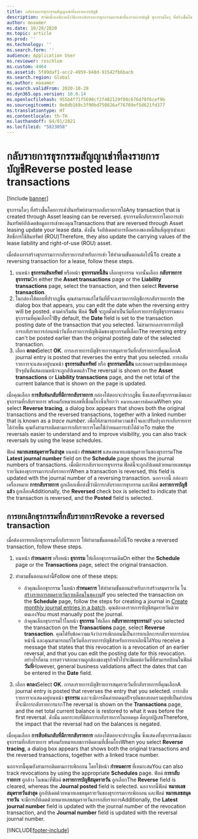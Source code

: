 ```yaml
---
title: กลับรายการธุรกรรมสัญญาเช่าที่ลงรายการบัญชี
description: หัวข้อนี้จะอธิบายถึงวิธีการกลับรายการธุรกรรมการเช่าที่ลงรายการบัญชี ธุรกรรมใดๆ ที่สร้างขึ้นโดยการเช่าสินทรัพย์สามารถกลับรายการได้
author: moaamer
ms.date: 10/28/2020
ms.topic: article
ms.prod: ''
ms.technology: ''
ms.search.form: ''
audience: Application User
ms.reviewer: roschlom
ms.custom: 4464
ms.assetid: 5f89daf1-acc2-4959-b48d-91542fb6bacb
ms.search.region: Global
ms.author: moaamer
ms.search.validFrom: 2020-10-28
ms.dyn365.ops.version: 10.0.14
ms.openlocfilehash: 955b4f71f5698cf2f482129f00c676d70f6cef9b
ms.sourcegitcommit: 0e8db169c3f90bd750826af76709ef5d621fd377
ms.translationtype: HT
ms.contentlocale: th-TH
ms.lasthandoff: 04/01/2021
ms.locfileid: "5823058"
---
```

# <a name="reverse-posted-lease-transactions"></a><span data-ttu-id="b627e-104">กลับรายการธุรกรรมสัญญาเช่าที่ลงรายการบัญชี</span><span class="sxs-lookup"><span data-stu-id="b627e-104">Reverse posted lease transactions</span></span>

[!include [banner](../includes/banner.md)]

<span data-ttu-id="b627e-105">ธุรกรรมใดๆ ที่สร้างขึ้นโดยการเช่าสินทรัพย์สามารถกลับรายการได้</span><span class="sxs-lookup"><span data-stu-id="b627e-105">Any transaction that is created through Asset leasing can be reversed.</span></span> <span data-ttu-id="b627e-106">ธุรกรรมที่กลับรายการโดยการเช่าสินทรัพย์อัปเดตข้อมูลการเช่าของคุณ</span><span class="sxs-lookup"><span data-stu-id="b627e-106">Transactions that are reversed through Asset leasing update your lease data.</span></span> <span data-ttu-id="b627e-107">ดังนั้น จึงอัปเดตค่าการถือครองของหนี้สินสัญญาเช่าและสิทธิ์การใช้สินทรัพย์ (ROU)</span><span class="sxs-lookup"><span data-stu-id="b627e-107">Therefore, they also update the carrying values of the lease liability and right-of-use (ROU) asset.</span></span>

<span data-ttu-id="b627e-108">เมื่อต้องการสร้างธุรกรรมการกลับรายการสำหรับการเช่า ให้ทำตามขั้นตอนต่อไปนี้</span><span class="sxs-lookup"><span data-stu-id="b627e-108">To create a reversing transaction for a lease, follow these steps.</span></span>

1. <span data-ttu-id="b627e-109">บนหน้า **ธุรกรรมสินทรัพย์** หรือหน้า **ธุรกรรมหนี้สิน** เลือกธุรกรรม จากนั้นเลือก **กลับรายการธุรกรรม**</span><span class="sxs-lookup"><span data-stu-id="b627e-109">On either the **Asset transactions** page or the **Liability transactions** page, select the transaction, and then select **Reverse transaction**.</span></span>
2. <span data-ttu-id="b627e-110">ในกล่องโต้ตอบที่ปรากฏขึ้น คุณสามารถแก้ไขวันที่ที่จะลงรายการบัญชีการกลับรายการ</span><span class="sxs-lookup"><span data-stu-id="b627e-110">In the dialog box that appears, you can edit the date when the reversing entry will be posted.</span></span> <span data-ttu-id="b627e-111">ตามค่าเริ่มต้น ฟิลด์ **วันที่** จะถูกตั้งค่าเป็นวันที่ลงรายการบัญชีธุรกรรมของธุรกรรมที่คุณเลือกไว้</span><span class="sxs-lookup"><span data-stu-id="b627e-111">By default, the **Date** field is set to the transaction posting date of the transaction that you selected.</span></span> <span data-ttu-id="b627e-112">ไม่สามารถลงรายการบัญชีการกลับรายการก่อนหน้าวันที่ลงรายการบัญชีเดิมของธุรกรรมที่เลือก</span><span class="sxs-lookup"><span data-stu-id="b627e-112">The reversing entry can't be posted earlier than the original posting date of the selected transaction.</span></span>
3. <span data-ttu-id="b627e-113">เลือก **ตกลง**</span><span class="sxs-lookup"><span data-stu-id="b627e-113">Select **OK**.</span></span> <span data-ttu-id="b627e-114">การลงรายการบัญชีรายการสมุดรายวันที่กลับรายการที่คุณเลือก</span><span class="sxs-lookup"><span data-stu-id="b627e-114">A journal entry is posted that reverses the entry that you selected.</span></span> <span data-ttu-id="b627e-115">การกลับรายการจะแสดงอยู่บนหน้า **ธุรกรรมสินทรัพย์** หรือ **ธุรกรรมหนี้สิน** และยอดรวมสุทธิของยอดดุลปัจจุบันที่แสดงบนหน้าจะถูกอัปเดตแล้ว</span><span class="sxs-lookup"><span data-stu-id="b627e-115">The reversal is shown on the **Asset transactions** or **Liability transactions** page, and the net total of the current balance that is shown on the page is updated.</span></span>

<span data-ttu-id="b627e-116">เมื่อคุณเลือก **การสืบค้นกลับที่มีการกลับรายการ** กล่องโต้ตอบจะปรากฏขึ้น ซึ่งแสดงทั้งธุรกรรมเดิมและธุรกรรมที่กลับรายการ พร้อมกับหมายเลขที่เชื่อมโยงซึ่งเรียกว่า *หมายเลขการติดตาม*</span><span class="sxs-lookup"><span data-stu-id="b627e-116">When you select **Reverse tracing**, a dialog box appears that shows both the original transactions and the reversed transactions, together with a linked number that is known as a *trace number*.</span></span> <span data-ttu-id="b627e-117">เพื่อให้สามารถทำความเข้าใจและปรับปรุงการกลับรายการได้ง่ายขึ้น คุณยังสามารถติดตามการกลับรายการโดยใช้กำหนดการเช่าได้ด้วย</span><span class="sxs-lookup"><span data-stu-id="b627e-117">To make the reversals easier to understand and to improve visibility, you can also track reversals by using the lease schedules.</span></span>

<span data-ttu-id="b627e-118">ฟิลด์ **หมายเลขสมุดรายวันล่าสุด** บนหน้า **กำหนดการ** แสดงหมายเลขสมุดรายวันของธุรกรรม</span><span class="sxs-lookup"><span data-stu-id="b627e-118">The **Latest journal number** field on the **Schedule** page shows the journal numbers of transactions.</span></span> <span data-ttu-id="b627e-119">เมื่อมีการกลับรายการธุรกรรม ฟิลด์นี้จะถูกอัปเดตด้วยหมายเลขสมุดรายวันของธุรกรรมการกลับรายการ</span><span class="sxs-lookup"><span data-stu-id="b627e-119">When a transaction is reversed, this field is updated with the journal number of a reversing transaction.</span></span> <span data-ttu-id="b627e-120">นอกจากนี้ กล่องกาเครื่องหมาย **การกลับรายการ** ถูกเลือกเพื่อบ่งชี้ว่ามีการกลับรายการธุรกรรม และฟิลด์ **ลงรายการบัญชีแล้ว** ถูกเลือก</span><span class="sxs-lookup"><span data-stu-id="b627e-120">Additionally, the **Reversed** check box is selected to indicate that the transaction is reversed, and the **Posted** field is selected.</span></span>

## <a name="revoke-a-reversed-transaction"></a><span data-ttu-id="b627e-121">การยกเลิกธุรกรรมที่กลับรายการ</span><span class="sxs-lookup"><span data-stu-id="b627e-121">Revoke a reversed transaction</span></span>

<span data-ttu-id="b627e-122">เมื่อต้องการยกเลิกธุรกรรมที่กลับรายการ ให้ทำตามขั้นตอนต่อไปนี้</span><span class="sxs-lookup"><span data-stu-id="b627e-122">To revoke a reversed transaction, follow these steps.</span></span>

1. <span data-ttu-id="b627e-123">บนหน้า **กำหนดการ** หรือหน้า **ธุรกรรม** ให้เลือกธุรกรรมเดิม</span><span class="sxs-lookup"><span data-stu-id="b627e-123">On either the **Schedule** page or the **Transactions** page, select the original transaction.</span></span>
2. <span data-ttu-id="b627e-124">ทำตามขั้นตอนเหล่านี้</span><span class="sxs-lookup"><span data-stu-id="b627e-124">Follow one of these steps:</span></span>

    - <span data-ttu-id="b627e-125">ถ้าคุณเลือกธุรกรรม ในหน้า **กำหนดการ** ให้ทำตามขั้นตอนสำหรับการสร้างสมุดรายวัน ใน [สร้างรายการสมุดรายวันรายเดือนในชุดงาน](create-monthly-journals-batch.md)</span><span class="sxs-lookup"><span data-stu-id="b627e-125">If you selected the transaction on the **Schedule** page, follow the steps for creating a journal in [Create monthly journal entries in a batch](create-monthly-journals-batch.md).</span></span> <span data-ttu-id="b627e-126">คุณต้องลงรายการบัญชีสมุดรายวันด้วยตนเอง</span><span class="sxs-lookup"><span data-stu-id="b627e-126">You must manually post the journal.</span></span>
    - <span data-ttu-id="b627e-127">ถ้าคุณเลือกธุรกรรมไว้ในหน้า **ธุรกรรม** ให้เลือก **กลับรายการธุรกรรม**</span><span class="sxs-lookup"><span data-stu-id="b627e-127">If you selected the transaction on the **Transactions** page, select **Reverse transaction**.</span></span> <span data-ttu-id="b627e-128">คุณได้รับข้อความแจ้งว่าการเพิกถอนนี้เป็นการยกเลิกการกลับรายการก่อนหน้านี้ และคุณสามารถแก้ไขวันที่ลงรายการบัญชีสำหรับการยกเลิกนี้ได้</span><span class="sxs-lookup"><span data-stu-id="b627e-128">You receive a message that states that this revocation is a revocation of an earlier reversal, and that you can edit the posting date for this revocation.</span></span> <span data-ttu-id="b627e-129">อย่างไรก็ตาม การตรวจสอบความถูกต้องของธุรกิจทั่วไปจะมีผลต่อวันที่ที่สามารถป้อนในฟิลด์ **วันที่**</span><span class="sxs-lookup"><span data-stu-id="b627e-129">However, general business validations affect the dates that can be entered in the **Date** field.</span></span> 

3. <span data-ttu-id="b627e-130">เลือก **ตกลง**</span><span class="sxs-lookup"><span data-stu-id="b627e-130">Select **OK**.</span></span> <span data-ttu-id="b627e-131">การลงรายการบัญชีรายการสมุดรายวันที่กลับรายการที่คุณเลือก</span><span class="sxs-lookup"><span data-stu-id="b627e-131">A journal entry is posted that reverses the entry that you selected.</span></span> <span data-ttu-id="b627e-132">การกลับรายการจะแสดงอยู่บนหน้า **ธุรกรรม** และจะมีการคืนค่ายอดดุลปัจจุบันของยอดรวมสุทธิเป็นค่าก่อนที่จะมีการกลับรายการแรก</span><span class="sxs-lookup"><span data-stu-id="b627e-132">The reversal is shown on the **Transactions** page, and the net total current balance is restored to what it was before the first reversal.</span></span> <span data-ttu-id="b627e-133">ดังนั้น ผลกระทบที่มีต่อการกลับรายการในยอดดุล คือถูกปฏิเสธ</span><span class="sxs-lookup"><span data-stu-id="b627e-133">Therefore, the impact that the reversal had on the balances is negated.</span></span>

<span data-ttu-id="b627e-134">เมื่อคุณเลือก **การสืบค้นกลับที่มีการกลับรายการ** กล่องโต้ตอบจะปรากฏขึ้น ซึ่งแสดงทั้งธุรกรรมเดิมและธุรกรรมที่กลับรายการ พร้อมกับหมายเลขการติดตามที่เชื่อมโยง</span><span class="sxs-lookup"><span data-stu-id="b627e-134">When you select **Reverse tracing**, a dialog box appears that shows both the original transactions and the reversed transactions, together with a linked trace number.</span></span>

<span data-ttu-id="b627e-135">นอกจากนี้คุณยังสามารถติดตามการเพิกถอน โดยใช้หน้า **กำหนดการ** ที่เหมาะสม</span><span class="sxs-lookup"><span data-stu-id="b627e-135">You can also track revocations by using the appropriate **Schedules** page.</span></span> <span data-ttu-id="b627e-136">ฟิลด์ **การกลับรายการ** ถูกล้าง ในขณะที่ฟิลด์ **ลงรายการบัญชีสมุดรายวัน** ถูกเลือก</span><span class="sxs-lookup"><span data-stu-id="b627e-136">The **Reverse** field is cleared, whereas the **Journal posted** field is selected.</span></span> <span data-ttu-id="b627e-137">นอกจากนี้ฟิลด์ **หมายเลขสมุดรายวันล่าสุด** ถูกอัปเดตด้วยหมายเลขสมุดรายวันของธุรกรรมการเพิกถอน และฟิลด์ **หมายเลขสมุดรายวัน** จะมีการอัปเดตด้วยหมายเลขสมุดรายวันการกลับรายการ</span><span class="sxs-lookup"><span data-stu-id="b627e-137">Additionally, the **Latest journal number** field is updated with the journal number of the revocation transaction, and the **Journal number** field is updated with the reversal journal number.</span></span>


[!INCLUDE[footer-include](../../includes/footer-banner.md)]